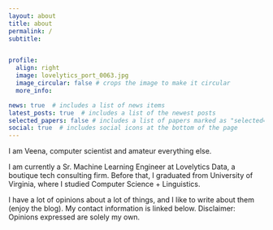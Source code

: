 ```yaml
---
layout: about
title: about
permalink: /
subtitle: 


profile:
  align: right
  image: lovelytics_port_0063.jpg
  image_circular: false # crops the image to make it circular
  more_info:

news: true  # includes a list of news items
latest_posts: true  # includes a list of the newest posts
selected_papers: false # includes a list of papers marked as "selected={true}"
social: true  # includes social icons at the bottom of the page
---
```


I am Veena, computer scientist and amateur everything else. 

I am currently a Sr. Machine Learning Engineer at Lovelytics Data, a boutique tech consulting firm. Before that, I graduated from University of Virginia, where I studied Computer Science + Linguistics. 

I have a lot of opinions about a lot of things, and I like to write about them (enjoy the blog). My contact information is linked below. Disclaimer: Opinions expressed are solely my own.

